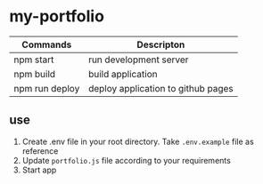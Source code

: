 # my-portfolio

| Commands        | Descripton                       |
|-----------------|----------------------------------|
|npm start        |run development server            |
|npm build        |build application                  | 
|npm run deploy   |deploy application to github pages | 

## use
1. Create .env file in your root directory. Take `.env.example` file as reference
2. Update `portfolio.js` file according to your requirements
3. Start app